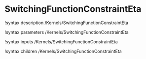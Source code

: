 <!-- MOOSE Documentation Stub: Remove this when content is added. -->

# SwitchingFunctionConstraintEta

!syntax description /Kernels/SwitchingFunctionConstraintEta

!syntax parameters /Kernels/SwitchingFunctionConstraintEta

!syntax inputs /Kernels/SwitchingFunctionConstraintEta

!syntax children /Kernels/SwitchingFunctionConstraintEta
